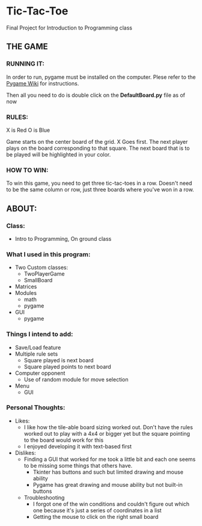 # Tic-Tac-Toe
Final Project for Introduction to Programming class

## THE GAME

### RUNNING IT:

In order to run, pygame must be installed on the computer.
Plese refer to the [Pygame Wiki](https://www.pygame.org/wiki/GettingStarted) for instructions.

Then all you need to do is double click on the **DefaultBoard.py** file as of now

### RULES:

X is Red
O is Blue

Game starts on the center board of the grid.
X Goes first. The next player plays on the board corresponding
to that square. The next board that is to be played will be highlighted in your color.

### HOW TO WIN:

To win this game, you need to get three tic-tac-toes in a row.
Doesn't need to be the same column or row, just three boards where you've won in a row.





## ABOUT:

### Class:
- Intro to Programming, On ground class

### What I used in this program:
- Two Custom classes:
	- TwoPlayerGame
	- SmallBoard
- Matrices
- Modules
	- math
	- pygame
- GUI
	- pygame

### Things I intend to add:
- Save/Load feature
- Multiple rule sets
	- Square played is next board
	- Square played points to next board
- Computer opponent
	- Use of random module for move selection
- Menu
	- GUI

### Personal Thoughts:
- Likes:
	- I like how the tile-able board sizing worked out. Don't have the rules worked out to play with a 4x4 or bigger yet but the square pointing to the board would work for this
	- I enjoyed developing it with text-based first
- Dislikes:
	- Finding a GUI that worked for me took a little bit and each one seems to be missing some things that others have.
		- Tkinter has buttons and such but limited drawing and mouse ability
		- Pygame has great drawing and mouse ability but not built-in buttons
	- Troubleshooting
		- I forgot one of the win conditions and couldn't figure out which one because it's just a series of coordinates in a list
		- Getting the mouse to click on the right small board
